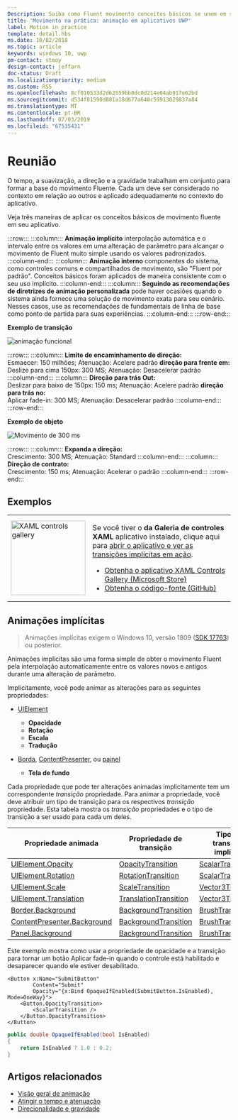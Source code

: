 ```yaml
---
Description: Saiba como Fluent movimento conceitos básicos se unem em seu aplicativo.
title: 'Movimento na prática: animação em aplicativos UWP'
label: Motion in practice
template: detail.hbs
ms.date: 10/02/2018
ms.topic: article
keywords: windows 10, uwp
pm-contact: stmoy
design-contact: jeffarn
doc-status: Draft
ms.localizationpriority: medium
ms.custom: RS5
ms.openlocfilehash: 8cf010533d2d62559bb8dc0d214e04ab917e62bd
ms.sourcegitcommit: d534f81590d881a18d677a648c59913029837a84
ms.translationtype: MT
ms.contentlocale: pt-BR
ms.lasthandoff: 07/03/2019
ms.locfileid: "67535431"
---
```

# <a name="bringing-it-together"></a>Reunião

O tempo, a suavização, a direção e a gravidade trabalham em conjunto para formar a base do movimento Fluente. Cada um deve ser considerado no contexto em relação ao outros e aplicado adequadamente no contexto do aplicativo.

Veja três maneiras de aplicar os conceitos básicos de movimento fluente em seu aplicativo.

:::row:::
    :::column:::
**Animação implícito** interpolação automática e o intervalo entre os valores em uma alteração de parâmetro para alcançar o movimento de Fluent muito simple usando os valores padronizados.
    :::column-end:::
    :::column:::
**Animação interno** componentes do sistema, como controles comuns e compartilhados de movimento, são "Fluent por padrão". Conceitos básicos foram aplicados de maneira consistente com o seu uso implícito.
    :::column-end:::
    :::column:::
**Seguindo as recomendações de diretrizes de animação personalizada** pode haver ocasiões quando o sistema ainda fornece uma solução de movimento exata para seu cenário. Nesses casos, use as recomendações de fundamentais de linha de base como ponto de partida para suas experiências.
    :::column-end:::
:::row-end:::

**Exemplo de transição**

![animação funcional](images/pageRefresh.gif)

:::row:::
    :::column:::
<b>Limite de encaminhamento de direção:</b><br>
Esmaecer: 150 milhões; Atenuação: Acelere padrão <b>direção para frente em:</b><br>
Deslize para cima 150px: 300 MS; Atenuação: Desacelerar padrão
    :::column-end:::
    :::column:::
<b>Direção para trás Out:</b><br>
Deslizar para baixo de 150px: 150 ms; Atenuação: Acelere padrão <b>direção para trás no:</b><br>
Aplicar fade-in: 300 MS; Atenuação: Desacelerar padrão
    :::column-end:::
:::row-end:::

**Exemplo de objeto**

 ![Movimento de 300 ms](images/control.gif)

:::row:::
    :::column:::
<b>Expanda a direção:</b><br>
Crescimento: 300 MS; Atenuação: Standard
    :::column-end:::
    :::column:::
<b>Direção de contrato:</b><br>
Crescimento: 150 ms; Atenuação: Acelerar o padrão
    :::column-end:::
:::row-end:::

## <a name="examples"></a>Exemplos

<table>
<tr>
<td><img src="images/xaml-controls-gallery-app-icon.png" alt="XAML controls gallery" width="168"></img></td>
<td>
    <p>Se você tiver o <strong style="font-weight: semi-bold">da Galeria de controles XAML</strong> aplicativo instalado, clique aqui para <a href="xamlcontrolsgallery:/item/ImplicitTransition">abrir o aplicativo e ver as transições implícitas em ação</a>.</p>
    <ul>
    <li><a href="https://www.microsoft.com/p/xaml-controls-gallery/9msvh128x2zt">Obtenha o aplicativo XAML Controls Gallery (Microsoft Store)</a></li>
    <li><a href="https://github.com/Microsoft/Xaml-Controls-Gallery">Obtenha o código-fonte (GitHub)</a></li>
    </ul>
</td>
</tr>
</table>

## <a name="implicit-animations"></a>Animações implícitas

> Animações implícitas exigem o Windows 10, versão 1809 ([SDK 17763](https://developer.microsoft.com/windows/downloads/windows-10-sdk)) ou posterior.

Animações implícitas são uma forma simple de obter o movimento Fluent pela interpolação automaticamente entre os valores novos e antigos durante uma alteração de parâmetro.

Implicitamente, você pode animar as alterações para as seguintes propriedades:

- [UIElement](/uwp/api/windows.ui.xaml.uielement)
  - **Opacidade**
  - **Rotação**
  - **Escala**
  - **Tradução**

- [Borda](/uwp/api/windows.ui.xaml.controls.border), [ContentPresenter](/uwp/api/windows.ui.xaml.controls.contentpresenter), ou [painel](/uwp/api/windows.ui.xaml.controls.panel)
  - **Tela de fundo**

Cada propriedade que pode ter alterações animadas implicitamente tem um correspondente _transição_ propriedade. Para animar a propriedade, você deve atribuir um tipo de transição para os respectivos _transição_ propriedade. Esta tabela mostra os _transição_ propriedades e o tipo de transição a ser usado para cada um deles.

| Propriedade animada | Propriedade de transição | Tipo de transição implícita |
| -- | -- | -- |
| [UIElement.Opacity](/uwp/api/windows.ui.xaml.uielement.opacity) | [OpacityTransition](/uwp/api/windows.ui.xaml.uielement.opacitytransition) | [ScalarTransition](/uwp/api/windows.ui.xaml.scalartransition) |
| [UIElement.Rotation](/uwp/api/windows.ui.xaml.uielement.rotation) | [RotationTransition](/uwp/api/windows.ui.xaml.uielement.rotationtransition) | [ScalarTransition](/uwp/api/windows.ui.xaml.scalartransition) |
| [UIElement.Scale](/uwp/api/windows.ui.xaml.uielement.scale) | [ScaleTransition](/uwp/api/windows.ui.xaml.uielement.scaletransition) | [Vector3Transition](/uwp/api/windows.ui.xaml.vector3transition) |
| [UIElement.Translation](/uwp/api/windows.ui.xaml.uielement.translation) | [TranslationTransition](/uwp/api/windows.ui.xaml.uielement.translationtransition) | [Vector3Transition](/uwp/api/windows.ui.xaml.vector3transition) |
| [Border.Background](/uwp/api/windows.ui.xaml.controls.border.background) | [BackgroundTransition](/uwp/api/windows.ui.xaml.controls.border.backgroundtransition) | [BrushTransition](//uwp/api/windows.ui.xaml.uielement.brushtransition) |
| [ContentPresenter.Background](/uwp/api/windows.ui.xaml.controls.contentpresenter.background) | [BackgroundTransition](/uwp/api/windows.ui.xaml.controls.contentpresenter.backgroundtransition) | [BrushTransition](//uwp/api/windows.ui.xaml.uielement.brushtransition) |
| [Panel.Background](/uwp/api/windows.ui.xaml.controls.panel.background) | [BackgroundTransition](/uwp/api/windows.ui.xaml.controls.panel.backgroundtransition)  | [BrushTransition](//uwp/api/windows.ui.xaml.uielement.brushtransition) |

Este exemplo mostra como usar a propriedade de opacidade e a transição para tornar um botão Aplicar fade-in quando o controle está habilitado e desaparecer quando ele estiver desabilitado.

```xaml
<Button x:Name="SubmitButton"
        Content="Submit"
        Opacity="{x:Bind OpaqueIfEnabled(SubmitButton.IsEnabled), Mode=OneWay}">
    <Button.OpacityTransition>
        <ScalarTransition />
    </Button.OpacityTransition>
</Button>
```

```csharp
public double OpaqueIfEnabled(bool IsEnabled)
{
    return IsEnabled ? 1.0 : 0.2;
}
```

## <a name="related-articles"></a>Artigos relacionados

- [Visão geral de animação](index.md)
- [Atingir o tempo e atenuação](timing-and-easing.md)
- [Direcionalidade e gravidade](directionality-and-gravity.md)
